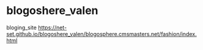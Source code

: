 # blogoshere_valen
bloging_site
https://net-set.github.io/blogoshere_valen/blogosphere.cmsmasters.net/fashion/index.html
